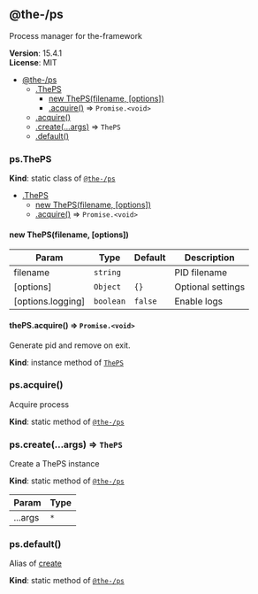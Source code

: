 <!--- Code generated by @the-/script-doc. DO NOT EDIT. -->

<a name="module_@the-/ps"></a>

## @the-/ps
Process manager for the-framework

**Version**: 15.4.1  
**License**: MIT  

* [@the-/ps](#module_@the-/ps)
    * [.ThePS](#module_@the-/ps.ThePS)
        * [new ThePS(filename, [options])](#new_module_@the-/ps.ThePS_new)
        * [.acquire()](#module_@the-/ps.ThePS+acquire) ⇒ <code>Promise.&lt;void&gt;</code>
    * [.acquire()](#module_@the-/ps.acquire)
    * [.create(...args)](#module_@the-/ps.create) ⇒ <code>ThePS</code>
    * [.default()](#module_@the-/ps.default)

<a name="module_@the-/ps.ThePS"></a>

### ps.ThePS
**Kind**: static class of [<code>@the-/ps</code>](#module_@the-/ps)  

* [.ThePS](#module_@the-/ps.ThePS)
    * [new ThePS(filename, [options])](#new_module_@the-/ps.ThePS_new)
    * [.acquire()](#module_@the-/ps.ThePS+acquire) ⇒ <code>Promise.&lt;void&gt;</code>

<a name="new_module_@the-/ps.ThePS_new"></a>

#### new ThePS(filename, [options])

| Param | Type | Default | Description |
| --- | --- | --- | --- |
| filename | <code>string</code> |  | PID filename |
| [options] | <code>Object</code> | <code>{}</code> | Optional settings |
| [options.logging] | <code>boolean</code> | <code>false</code> | Enable logs |

<a name="module_@the-/ps.ThePS+acquire"></a>

#### thePS.acquire() ⇒ <code>Promise.&lt;void&gt;</code>
Generate pid and remove on exit.

**Kind**: instance method of [<code>ThePS</code>](#module_@the-/ps.ThePS)  
<a name="module_@the-/ps.acquire"></a>

### ps.acquire()
Acquire process

**Kind**: static method of [<code>@the-/ps</code>](#module_@the-/ps)  
<a name="module_@the-/ps.create"></a>

### ps.create(...args) ⇒ <code>ThePS</code>
Create a ThePS instance

**Kind**: static method of [<code>@the-/ps</code>](#module_@the-/ps)  

| Param | Type |
| --- | --- |
| ...args | <code>\*</code> | 

<a name="module_@the-/ps.default"></a>

### ps.default()
Alias of [create](#module_@the-/ps.create)

**Kind**: static method of [<code>@the-/ps</code>](#module_@the-/ps)  
